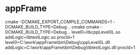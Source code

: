 # appFrame
cmake -DCMAKE_EXPORT_COMPILE_COMMANDS=1 -DCMAKE_BUILD_TYPE=Debug  ..
cmake cmake -DCMAKE_BUILD_TYPE=Debug ..
level0=libcppLevel0L.so addLogic=libtestLogic.so procId=1
level0=C:\work\appFrame\bin\Debug\cppLevel0L.dll addLogic=C:\work\appFrame\bin\Debug\libtestLogic.dll procId=1

